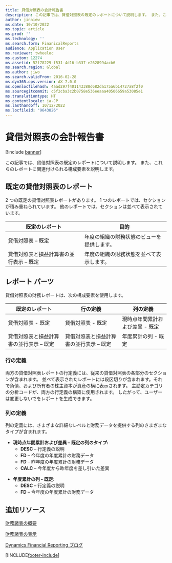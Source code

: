 ```yaml
---
title: 貸借対照表の会計報告書
description: この記事では、貸借対照表の既定のレポートについて説明します。 また、これらのレポートに関連付けられる構成要素を説明します。
author: jinniew
ms.date: 10/10/2022
ms.topic: article
ms.prod: ''
ms.technology: ''
ms.search.form: FinanicalReports
audience: Application User
ms.reviewer: twheeloc
ms.custom: 12274
ms.assetid: 52f78229-f531-4d16-b337-e2628994acb6
ms.search.region: Global
ms.author: jiwo
ms.search.validFrom: 2016-02-28
ms.dyn365.ops.version: AX 7.0.0
ms.openlocfilehash: 4aad297f401143388d682da175a6b14727a8f2f0
ms.sourcegitcommit: c5f2cba3c2b0758e536eeaaa40506659a53085e1
ms.translationtype: HT
ms.contentlocale: ja-JP
ms.lasthandoff: 10/12/2022
ms.locfileid: "9643826"
---
```

# <a name="balance-sheet-financial-reports"></a>貸借対照表の会計報告書

[!include [banner](../includes/banner.md)]

この記事では、貸借対照表の既定のレポートについて説明します。 また、これらのレポートに関連付けられる構成要素を説明します。 

## <a name="default-balance-sheet-reports"></a>既定の貸借対照表のレポート

2 つの既定の貸借対照表レポートがあります。 1 つのレポートでは、セクションが積み重ねられています。 他のレポートでは、セクションは並べて表示されています。

| 既定のレポート                       | 目的                                                                                                                           |
|--------------------------------------|--------------------------------------------------------------------------------------|
| 貸借対照表 – 既定              | 年度の組織の財務状態のビューを提供します。                    |
| 貸借対照表と損益計算書の並行表示 – 既定 | 年度の組織の財務状態を並べて表示します。 |

## <a name="building-blocks"></a>レポート パーツ
貸借対照表の財務レポートは、次の構成要素を使用します。

| 既定のレポート                       | 行の定義                       | 列の定義             |
|--------------------------------------|--------------------------------------|-------------------------------|
| 貸借対照表 - 既定              | 貸借対照表 - 既定              | 現時点年間累計および差異 - 既定    |
| 貸借対照表と損益計算書の並行表示 – 既定 | 貸借対照表と損益計算書の並行表示 – 既定 | 年度累計の列 - 既定 |

### <a name="row-definition"></a>行の定義

両方の貸借対照表レポートの行定義には、従来の貸借対照表の各部分のセクションが含まれます。 並べて表示されたレポートには段区切りが含まれます。それで負債、および所有者の株主資本が資産の横に表示されます。 主勘定カテゴリの分析コードが、両方の行定義の構築に使用されます。 したがって、ユーザーは変更しないでをレポートを生成できます。

### <a name="column-definition"></a>列の定義

列の定義には、さまざまな詳細なレベルと財務データを提供する列のさまざまなタイプが含まれます。

-   **現時点年間累計および差異 – 既定の列のタイプ:**
    -   **DESC** – 行定義の説明
    -   **FD** – 今年度の年度累計の財務データ
    -   **FD** – 昨年度の年度累計の財務データ
    -   **CALC** – 今年度から昨年度を差し引いた差異

<!-- -->

-   **年度累計の列 - 既定:**
    -   **DESC** – 行定義の説明
    -   **FD** – 今年度の年度累計の財務データ



## <a name="additional-resources"></a>追加リソース

[財務諸表の概要](financial-reporting-getting-started.md)

[財務諸表の表示](view-financial-reports.md)

[Dynamics Financial Reporting ブログ](https://blogs.msdn.com/b/dynamics_financial_reporting/)





[!INCLUDE[footer-include](../../includes/footer-banner.md)]
